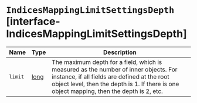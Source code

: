 # `IndicesMappingLimitSettingsDepth` [interface-IndicesMappingLimitSettingsDepth]

| Name | Type | Description |
| - | - | - |
| `limit` | [long](./long.md) | The maximum depth for a field, which is measured as the number of inner objects. For instance, if all fields are defined at the root object level, then the depth is 1. If there is one object mapping, then the depth is 2, etc. |
